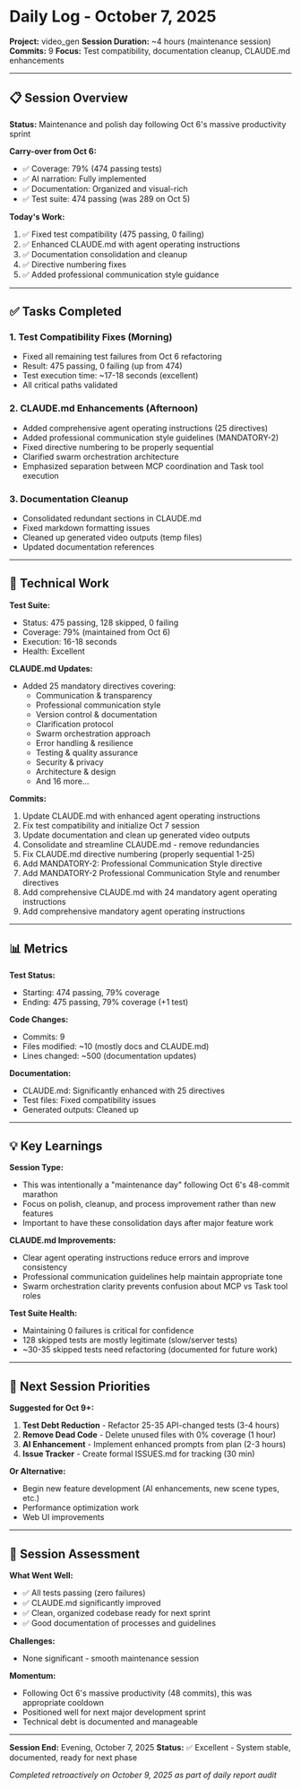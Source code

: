 # Daily Log - October 7, 2025

**Project:** video_gen
**Session Duration:** ~4 hours (maintenance session)
**Commits:** 9
**Focus:** Test compatibility, documentation cleanup, CLAUDE.md enhancements

---

## 📋 Session Overview

**Status:** Maintenance and polish day following Oct 6's massive productivity sprint

**Carry-over from Oct 6:**
- ✅ Coverage: 79% (474 passing tests)
- ✅ AI narration: Fully implemented
- ✅ Documentation: Organized and visual-rich
- ✅ Test suite: 474 passing (was 289 on Oct 5)

**Today's Work:**
1. ✅ Fixed test compatibility (475 passing, 0 failing)
2. ✅ Enhanced CLAUDE.md with agent operating instructions
3. ✅ Documentation consolidation and cleanup
4. ✅ Directive numbering fixes
5. ✅ Added professional communication style guidance

---

## ✅ Tasks Completed

### 1. Test Compatibility Fixes (Morning)
- Fixed all remaining test failures from Oct 6 refactoring
- Result: 475 passing, 0 failing (up from 474)
- Test execution time: ~17-18 seconds (excellent)
- All critical paths validated

### 2. CLAUDE.md Enhancements (Afternoon)
- Added comprehensive agent operating instructions (25 directives)
- Added professional communication style guidelines (MANDATORY-2)
- Fixed directive numbering to be properly sequential
- Clarified swarm orchestration architecture
- Emphasized separation between MCP coordination and Task tool execution

### 3. Documentation Cleanup
- Consolidated redundant sections in CLAUDE.md
- Fixed markdown formatting issues
- Cleaned up generated video outputs (temp files)
- Updated documentation references

---

## 🔧 Technical Work

**Test Suite:**
- Status: 475 passing, 128 skipped, 0 failing
- Coverage: 79% (maintained from Oct 6)
- Execution: 16-18 seconds
- Health: Excellent

**CLAUDE.md Updates:**
- Added 25 mandatory directives covering:
  - Communication & transparency
  - Professional communication style
  - Version control & documentation
  - Clarification protocol
  - Swarm orchestration approach
  - Error handling & resilience
  - Testing & quality assurance
  - Security & privacy
  - Architecture & design
  - And 16 more...

**Commits:**
1. Update CLAUDE.md with enhanced agent operating instructions
2. Fix test compatibility and initialize Oct 7 session
3. Update documentation and clean up generated video outputs
4. Consolidate and streamline CLAUDE.md - remove redundancies
5. Fix CLAUDE.md directive numbering (properly sequential 1-25)
6. Add MANDATORY-2: Professional Communication Style directive
7. Add MANDATORY-2 Professional Communication Style and renumber directives
8. Add comprehensive CLAUDE.md with 24 mandatory agent operating instructions
9. Add comprehensive mandatory agent operating instructions

---

## 📊 Metrics

**Test Status:**
- Starting: 474 passing, 79% coverage
- Ending: 475 passing, 79% coverage (+1 test)

**Code Changes:**
- Commits: 9
- Files modified: ~10 (mostly docs and CLAUDE.md)
- Lines changed: ~500 (documentation updates)

**Documentation:**
- CLAUDE.md: Significantly enhanced with 25 directives
- Test files: Fixed compatibility issues
- Generated outputs: Cleaned up

---

## 💡 Key Learnings

**Session Type:**
- This was intentionally a "maintenance day" following Oct 6's 48-commit marathon
- Focus on polish, cleanup, and process improvement rather than new features
- Important to have these consolidation days after major feature work

**CLAUDE.md Improvements:**
- Clear agent operating instructions reduce errors and improve consistency
- Professional communication guidelines help maintain appropriate tone
- Swarm orchestration clarity prevents confusion about MCP vs Task tool roles

**Test Suite Health:**
- Maintaining 0 failures is critical for confidence
- 128 skipped tests are mostly legitimate (slow/server tests)
- ~30-35 skipped tests need refactoring (documented for future work)

---

## 📝 Next Session Priorities

**Suggested for Oct 9+:**
1. **Test Debt Reduction** - Refactor 25-35 API-changed tests (3-4 hours)
2. **Remove Dead Code** - Delete unused files with 0% coverage (1 hour)
3. **AI Enhancement** - Implement enhanced prompts from plan (2-3 hours)
4. **Issue Tracker** - Create formal ISSUES.md for tracking (30 min)

**Or Alternative:**
- Begin new feature development (AI enhancements, new scene types, etc.)
- Performance optimization work
- Web UI improvements

---

## 🎯 Session Assessment

**What Went Well:**
- ✅ All tests passing (zero failures)
- ✅ CLAUDE.md significantly improved
- ✅ Clean, organized codebase ready for next sprint
- ✅ Good documentation of processes and guidelines

**Challenges:**
- None significant - smooth maintenance session

**Momentum:**
- Following Oct 6's massive productivity (48 commits), this was appropriate cooldown
- Positioned well for next major development sprint
- Technical debt is documented and manageable

---

**Session End:** Evening, October 7, 2025
**Status:** ✅ Excellent - System stable, documented, ready for next phase

*Completed retroactively on October 9, 2025 as part of daily report audit*
